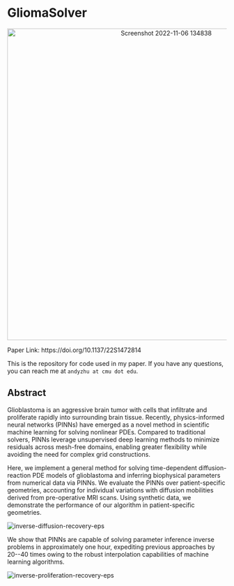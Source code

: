 # GliomaSolver
<p align="center">
  <img width="714" alt="Screenshot 2022-11-06 134838" src="https://user-images.githubusercontent.com/51041969/200189360-b194138b-d5ed-4914-9f82-aa096b48ace6.png">
</p>
Paper Link: https://doi.org/10.1137/22S1472814

This is the repository for code used in my paper. If you have any questions, you can reach me at `andyzhu at cmu dot edu`.

## Abstract
Glioblastoma is an aggressive brain tumor with cells that infiltrate and proliferate rapidly into surrounding brain tissue. Recently, physics-informed neural networks (PINNs) have emerged as a novel method in scientific machine learning for solving nonlinear PDEs. Compared to traditional solvers, PINNs leverage unsupervised deep learning methods to minimize residuals across mesh-free domains, enabling greater flexibility while avoiding the need for complex grid constructions. 

Here, we implement a general method for solving time-dependent diffusion-reaction PDE models of glioblastoma and inferring biophysical parameters from numerical data via PINNs. We evaluate the PINNs over patient-specific geometries, accounting for individual variations with diffusion mobilities derived from pre-operative MRI scans. Using synthetic data, we demonstrate the performance of our algorithm in patient-specific geometries. 

![inverse-diffusion-recovery-eps](https://user-images.githubusercontent.com/51041969/200189095-3a4c2b8f-fafd-49f7-bc18-d4c9de807e76.png)

We show that PINNs are capable of solving parameter inference inverse problems in approximately one hour, expediting previous approaches by 20--40 times owing to the robust interpolation capabilities of machine learning algorithms.

![inverse-proliferation-recovery-eps](https://user-images.githubusercontent.com/51041969/200189101-485830df-67e7-47ce-91e0-e37a505d0b05.png)

